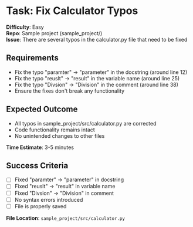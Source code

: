 # Task: Fix Calculator Typos

**Difficulty**: Easy  
**Repo**: Sample project (sample_project/)  
**Issue**: There are several typos in the calculator.py file that need to be fixed  

## Requirements
- Fix the typo "paramter" → "parameter" in the docstring (around line 12)
- Fix the typo "reuslt" → "result" in the variable name (around line 25)  
- Fix the typo "Divsion" → "Division" in the comment (around line 38)
- Ensure the fixes don't break any functionality

## Expected Outcome
- All typos in sample_project/src/calculator.py are corrected
- Code functionality remains intact
- No unintended changes to other files

**Time Estimate**: 3-5 minutes

## Success Criteria
- [ ] Fixed "paramter" → "parameter" in docstring
- [ ] Fixed "reuslt" → "result" in variable name  
- [ ] Fixed "Divsion" → "Division" in comment
- [ ] No syntax errors introduced
- [ ] File is properly saved

**File Location**: `sample_project/src/calculator.py`
